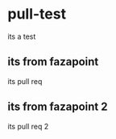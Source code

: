 # pull-test
its a test

## its from fazapoint
its pull req




## its from fazapoint 2
its pull req 2